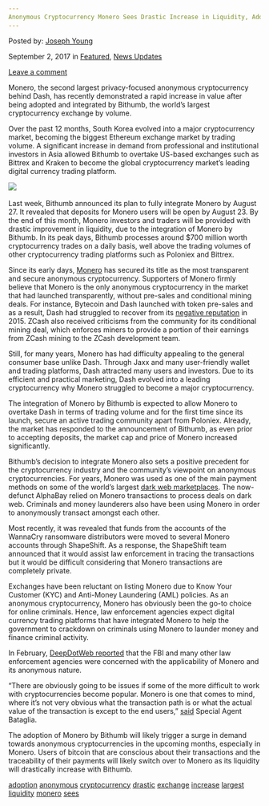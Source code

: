 ```yaml
---
Anonymous Cryptocurrency Monero Sees Drastic Increase in Liquidity, Adoption by Largest Exchange"
---
```

<article class="post-listing post-22314 post type-post status-publish format-standard has-post-thumbnail hentry 
 tag-adoption tag-anonymous tag-cryptocurrency tag-drastic tag-exchange tag-increase tag-largest tag-liquidity tag-monero tag-sees">
    
<div class="post-inner">
    
    
        
<span>Posted by: <a href="https://www.deepdotweb.com/author/josephyoung/" title="">Joseph Young </a></span>
    
    
<span>September 2, 2017</span>
<span>in <a href="https://www.deepdotweb.com/category/deepdot-news/" rel="category tag">Featured</a>, <a href="https://www.deepdotweb.com/category/news-updates/" rel="category tag">News Updates</a></span>
    
<span><a href="https://www.deepdotweb.com/2017/09/02/anonymous-cryptocurrency-monero-sees-drastic-increase-liquidity-adoption-largest-exchange/#respond">Leave a comment</a></span>
</p>
<div class="clear"></div>
    
    
    
<p>Monero, the second largest privacy-focused anonymous cryptocurrency behind Dash, has recently demonstrated a rapid increase in value after being adopted and integrated by Bithumb, the world’s largest cryptocurrency exchange by volume.</p>
<p>Over the past 12 months, South Korea evolved into a major cryptocurrency market, becoming the biggest Ethereum exchange market by trading volume. A significant increase in demand from professional and institutional investors in Asia allowed Bithumb to overtake US-based exchanges such as Bittrex and Kraken to become the global cryptocurrency market’s leading digital currency trading platform.</p>
<p><img class="wp-image-22318" src="/imgs/2017/09/word-image.png" srcset="/imgs/2017/09/word-image.png 676w, /imgs/2017/09/word-image-279x300.png 279w" sizes="(max-width: 676px) 100vw, 676px" /></p>
<p>Last week, Bithumb announced its plan to fully integrate Monero by August 27. It revealed that deposits for Monero users will be open by August 23. By the end of this month, Monero investors and traders will be provided with drastic improvement in liquidity, due to the integration of Monero by Bithumb. In its peak days, Bithumb processes around $700 million worth cryptocurrency trades on a daily basis, well above the trading volumes of other cryptocurrency trading platforms such as Poloniex and Bittrex.</p>
<p>Since its early days, <a href="https://www.deepdotweb.com/2016/09/19/monero-hard-fork-coming-soon/">Monero</a> has secured its title as the most transparent and secure anonymous cryptocurrency. Supporters of Monero firmly believe that Monero is the only anonymous cryptocurrency in the market that had launched transparently, without pre-sales and conditional mining deals. For instance, Bytecoin and Dash launched with token pre-sales and as a result, Dash had struggled to recover from its <a href="https://www.deepdotweb.com/2017/05/26/dash-bad-reputation/">negative reputation</a> in 2015. ZCash also received criticisms from the community for its conditional mining deal, which enforces miners to provide a portion of their earnings from ZCash mining to the ZCash development team.</p>
<p>Still, for many years, Monero has had difficulty appealing to the general consumer base unlike Dash. Through Jaxx and many user-friendly wallet and trading platforms, Dash attracted many users and investors. Due to its efficient and practical marketing, Dash evolved into a leading cryptocurrency why Monero struggled to become a major cryptocurrency.</p>
<p>The integration of Monero by Bithumb is expected to allow Monero to overtake Dash in terms of trading volume and for the first time since its launch, secure an active trading community apart from Poloniex. Already, the market has responded to the announcement of Bithumb, as even prior to accepting deposits, the market cap and price of Monero increased significantly.</p>
<p>Bithumb’s decision to integrate Monero also sets a positive precedent for the cryptocurrency industry and the community’s viewpoint on anonymous cryptocurrencies. For years, Monero was used as one of the main payment methods on some of the world’s largest <a href="https://www.deepdotweb.com/2017/07/07/wall-street-market-adds-support-monero/">dark web marketplaces</a>. The now-defunct AlphaBay relied on Monero transactions to process deals on dark web. Criminals and money launderers also have been using Monero in order to anonymously transact amongst each other.</p>
<p>Most recently, it was revealed that funds from the accounts of the WannaCry ransomware distributors were moved to several Monero accounts through ShapeShift. As a response, the ShapeShift team announced that it would assist law enforcement in tracing the transactions but it would be difficult considering that Monero transactions are completely private.</p>
<p>Exchanges have been reluctant on listing Monero due to Know Your Customer (KYC) and Anti-Money Laundering (AML) policies. As an anonymous cryptocurrency, Monero has obviously been the go-to choice for online criminals. Hence, law enforcement agencies expect digital currency trading platforms that have integrated Monero to help the government to crackdown on criminals using Monero to launder money and finance criminal activity.</p>
<p>In February, <a href="https://www.deepdotweb.com/2017/02/17/fbi-concerned-criminals-use-monero/">DeepDotWeb reported</a> that the FBI and many other law enforcement agencies were concerned with the applicability of Monero and its anonymous nature.</p>
<p>“There are obviously going to be issues if some of the more difficult to work with cryptocurrencies become popular. Monero is one that comes to mind, where it’s not very obvious what the transaction path is or what the actual value of the transaction is except to the end users,” <a href="https://www.deepdotweb.com/2017/02/17/fbi-concerned-criminals-use-monero/">said</a> Special Agent Bataglia.</p>
<p>The adoption of Monero by Bithumb will likely trigger a surge in demand towards anonymous cryptocurrencies in the upcoming months, especially in Monero. Users of bitcoin that are conscious about their transactions and the traceability of their payments will likely switch over to Monero as its liquidity will drastically increase with Bithumb.</p>
    
    
</div><!-- .entry /-->
<a href="https://www.deepdotweb.com/tag/adoption/" rel="tag">adoption</a> <a href="https://www.deepdotweb.com/tag/anonymous/" rel="tag">anonymous</a> <a href="https://www.deepdotweb.com/tag/cryptocurrency/" rel="tag">cryptocurrency</a> <a href="https://www.deepdotweb.com/tag/drastic/" rel="tag">drastic</a> <a href="https://www.deepdotweb.com/tag/exchange/" rel="tag">exchange</a> <a href="https://www.deepdotweb.com/tag/increase/" rel="tag">increase</a> <a href="https://www.deepdotweb.com/tag/largest/" rel="tag">largest</a> <a href="https://www.deepdotweb.com/tag/liquidity/" rel="tag">liquidity</a> <a href="https://www.deepdotweb.com/tag/monero/" rel="tag">monero</a> <a href="https://www.deepdotweb.com/tag/sees/" rel="tag">sees</a></span>				<span style="display:none" class="updated">2017-09-02</span>
<div style="display:none" class="vcard author" itemprop="author" itemscope itemtype="http://schema.org/Person"><strong class="fn" itemprop="name"><a href="https://www.deepdotweb.com/author/josephyoung/" title="Posts by Joseph Young" rel="author">Joseph Young</a></strong></div>
    
    
</div><!-- .post-inner -->
</article><!-- .post-listing -->

